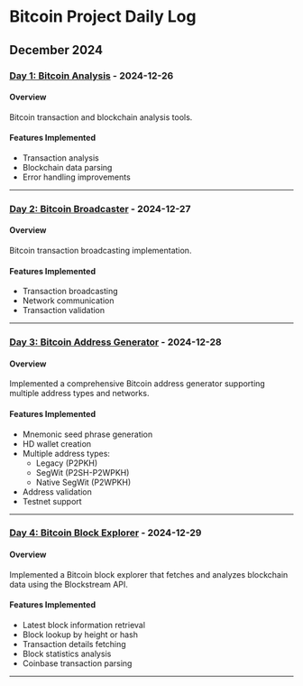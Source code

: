 # Bitcoin Project Daily Log

## December 2024

### [Day 1: Bitcoin Analysis](Day1_bitcoin_analysis/) - 2024-12-26

#### Overview
Bitcoin transaction and blockchain analysis tools.

#### Features Implemented
- Transaction analysis
- Blockchain data parsing
- Error handling improvements

---

### [Day 2: Bitcoin Broadcaster](Day2_bitcoin_broadcaster/) - 2024-12-27

#### Overview
Bitcoin transaction broadcasting implementation.

#### Features Implemented
- Transaction broadcasting
- Network communication
- Transaction validation

---

### [Day 3: Bitcoin Address Generator](day_3_address_generator/) - 2024-12-28

#### Overview
Implemented a comprehensive Bitcoin address generator supporting multiple address types and networks.

#### Features Implemented
- Mnemonic seed phrase generation
- HD wallet creation
- Multiple address types:
  - Legacy (P2PKH)
  - SegWit (P2SH-P2WPKH)
  - Native SegWit (P2WPKH)
- Address validation
- Testnet support

---

### [Day 4: Bitcoin Block Explorer](day_4_block_explorer/) - 2024-12-29

#### Overview
Implemented a Bitcoin block explorer that fetches and analyzes blockchain data using the Blockstream API.

#### Features Implemented
- Latest block information retrieval
- Block lookup by height or hash
- Transaction details fetching
- Block statistics analysis
- Coinbase transaction parsing

---